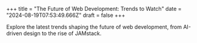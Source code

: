 +++
title = "The Future of Web Development: Trends to Watch"
date = "2024-08-19T07:53:49.666Z"
draft = false
+++

  Explore the latest trends shaping the future of web development, from AI-driven design to the rise of JAMstack.
        